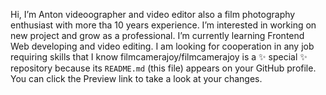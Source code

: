 Hi, I’m Anton videoographer and video editor also a film photography enthusiast with more tha 10 years experience.
I’m interested in working on new project and grow as a professional. 
I’m currently learning Frontend Web developing and video editing.
I am looking for cooperation in any job requiring skills that I know
filmcamerajoy/filmcamerajoy is a ✨ special ✨ repository because its `README.md` (this file) appears on your GitHub profile.
You can click the Preview link to take a look at your changes.
